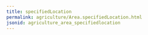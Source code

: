 ```yaml
---
title: specifiedLocation
permalink: agriculture/Area.specifiedLocation.html
jsonid: agriculture_area_specifiedlocation
---
```

